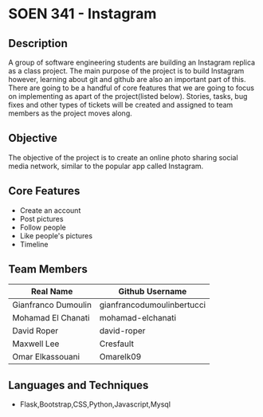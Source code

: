 # SOEN 341 - Instagram

## Description

A group of software engineering students are building an Instagram replica as a class project. The main purpose of the project is to build Instagram however, learning about git and github are also an important part of this. There are going to be a handful of core features that we are going to focus on implementing as apart of the project(listed below). Stories, tasks, bug fixes and other types of tickets will be created and assigned to team members as the project moves along.

## Objective

The objective of the project is to create an online photo sharing social media network, similar to the popular app called Instagram.

## Core Features

* Create an account
* Post pictures
* Follow people
* Like people's pictures
* Timeline

## Team Members

| Real Name | Github Username |
| ------------- | ------------- |
| Gianfranco Dumoulin | gianfrancodumoulinbertucci |
| Mohamad El Chanati  | mohamad-elchanati  |
| David Roper   | david-roper  |
| Maxwell Lee  | Cresfault  |
| Omar Elkassouani  | Omarelk09  |

## Languages and Techniques

* Flask,Bootstrap,CSS,Python,Javascript,Mysql

##
